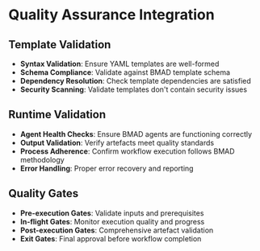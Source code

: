 # Quality Assurance Integration

## Template Validation
- **Syntax Validation**: Ensure YAML templates are well-formed
- **Schema Compliance**: Validate against BMAD template schema
- **Dependency Resolution**: Check template dependencies are satisfied
- **Security Scanning**: Validate templates don't contain security issues

## Runtime Validation
- **Agent Health Checks**: Ensure BMAD agents are functioning correctly
- **Output Validation**: Verify artefacts meet quality standards
- **Process Adherence**: Confirm workflow execution follows BMAD methodology
- **Error Handling**: Proper error recovery and reporting

## Quality Gates
- **Pre-execution Gates**: Validate inputs and prerequisites
- **In-flight Gates**: Monitor execution quality and progress
- **Post-execution Gates**: Comprehensive artefact validation
- **Exit Gates**: Final approval before workflow completion
